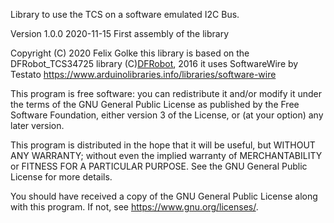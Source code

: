 Library to use the TCS on a software emulated I2C Bus.

Version 1.0.0	2020-11-15
First assembly of the library


Copyright (C) 2020 Felix Golke
this library is based on the DFRobot_TCS34725 library (C)[DFRobot](http://www.dfrobot.com), 2016
it uses SoftwareWire by Testato https://www.arduinolibraries.info/libraries/software-wire

This program is free software: you can redistribute it and/or modify
it under the terms of the GNU General Public License as published by
the Free Software Foundation, either version 3 of the License, or
(at your option) any later version.

This program is distributed in the hope that it will be useful,
but WITHOUT ANY WARRANTY; without even the implied warranty of
MERCHANTABILITY or FITNESS FOR A PARTICULAR PURPOSE.  See the
GNU General Public License for more details.

You should have received a copy of the GNU General Public License
along with this program.  If not, see <https://www.gnu.org/licenses/>.

